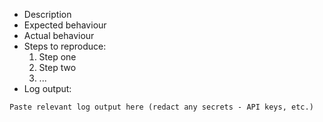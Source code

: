 * Description
* Expected behaviour
* Actual behaviour
* Steps to reproduce:
  1. Step one
  2. Step two
  3. ...
* Log output:

```
Paste relevant log output here (redact any secrets - API keys, etc.)
```
